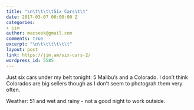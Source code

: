 ```yaml
---
title: "\n\t\t\t\tSix Cars\t\t"
date: 2017-03-07 00:00:00 Z
categories:
- jim
author: macseek@gmail.com
comments: true
excerpt: "\n\t\t\t\t\t\t"
layout: post
link: https://jim.am/six-cars-2/
wordpress_id: 5585
---
```


Just six cars under my belt tonight: 5 Malibu’s and a Colorado. I don’t think Colorados are big sellers though as I don’t seem to photograh them very often.




Weather: 51 and wet and rainy - not a good night to work outside.


		
